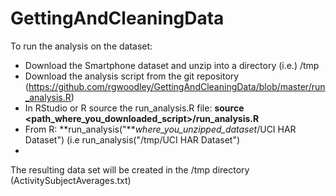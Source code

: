 # GettingAndCleaningData

To run the analysis on the dataset:
* Download the Smartphone dataset and unzip into a directory (i.e.) /tmp
* Download the analysis script from the git repository (https://github.com/rgwoodley/GettingAndCleaningData/blob/master/run_analysis.R)
* In RStudio or R source the run_analysis.R file: **source \<path\_where_you\_downloaded\_script>/run_analysis.R**
* From R: **run_analysis("***where_you_unzipped_dataset*/UCI HAR Dataset") (i.e run_analysis("/tmp/UCI HAR Dataset")
* 

The resulting data set will be created in the /tmp directory (ActivitySubjectAverages.txt)


